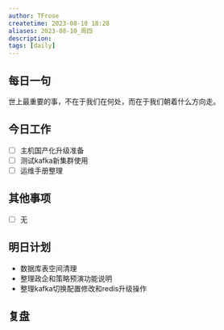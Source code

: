 ```yaml
---
author: TFrose
createtime: 2023-08-10 18:28
aliases: 2023-08-10_周四
description:
tags: [daily]
---
```


## 每日一句
世上最重要的事，不在于我们在何处，而在于我们朝着什么方向走。

## 今日工作
- [ ] 主机国产化升级准备
- [ ] 测试kafka新集群使用
- [ ] 运维手册整理

## 其他事项
- [ ] 无

## 明日计划
- 数据库表空间清理
- 整理政企和策略预演功能说明
- 整理kafka切换配置修改和redis升级操作

## 复盘

